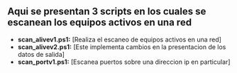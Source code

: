 ## Aqui se presentan 3 scripts en los cuales se escanean los equipos activos en una red

- **scan_alivev1.ps1:** [Realiza el escaneo de equipos activos en una red]
- **scan_alivev2.ps1:** [Este implementa cambios en la presentacion de los datos de salida]
- **scan_portv1.ps1:** [Escanea puertos sobre una direccion ip en particular]
